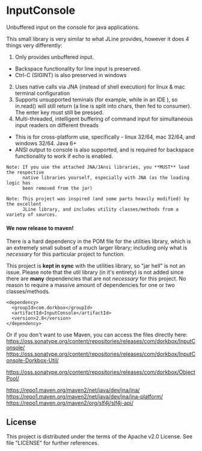 InputConsole
============

Unbuffered input on the console for java applications.

This small library is very similar to what JLine provides, however it does 4 things very differently:

1. Only provides unbuffered input.  
  - Backspace functionality for line input is preserved.  
  - Ctrl-C (SIGINT) is also preserved in windows  
2. Uses native calls via JNA (instead of shell execution) for linux & mac terminal configuration  
3. Supports unsupported teminals (for example, while in an IDE ), so in.read() will still return (a line is split into chars, then fed to consumer). The enter key must still be pressed.  
4. Multi-threaded, intelligent buffering of command input for simultaneous input readers on different threads  


- This is for cross-platform use, specifically - linux 32/64, mac 32/64, and windows 32/64. Java 6+
- ANSI output to console is also supported, and is required for backspace functionality to work if echo is enabled.


```
Note: If you use the attached JNA/JAnsi libraries, you **MUST** load the respective
      native libraries yourself, especially with JNA (as the loading logic has
      been removed from the jar)
```
```
Note: This project was inspired (and some parts heavily modified) by the excellent 
      JLine library, and includes utility classes/methods from a variety of sources.
```


<h4>We now release to maven!</h4> 

There is a hard dependency in the POM file for the utilities library, which is an extremely small subset of a much larger library; including only what is *necessary* for this particular project to function.

This project is **kept in sync** with the utilities library, so "jar hell" is not an issue. Please note that the util library (in it's entirety) is not added since there are **many** dependencies that are not *necessary* for this project. No reason to require a massive amount of dependencies for one or two classes/methods. 
```
<dependency>
  <groupId>com.dorkbox</groupId>
  <artifactId>InputConsole</artifactId>
  <version>2.8</version>
</dependency>
```

Or if you don't want to use Maven, you can access the files directly here:  
https://oss.sonatype.org/content/repositories/releases/com/dorkbox/InputConsole/  
https://oss.sonatype.org/content/repositories/releases/com/dorkbox/InputConsole-Dorkbox-Util/  

https://oss.sonatype.org/content/repositories/releases/com/dorkbox/ObjectPool/  
  

https://repo1.maven.org/maven2/net/java/dev/jna/jna/  
https://repo1.maven.org/maven2/net/java/dev/jna/jna-platform/  
https://repo1.maven.org/maven2/org/slf4j/slf4j-api/  

<h2>License</h2>

This project is distributed under the terms of the Apache v2.0 License. See file "LICENSE" for further references.

